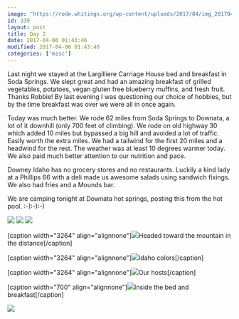 ```yaml
---
image: "https://rode.whitings.org/wp-content/uploads/2017/04/img_20170406_111838529_hdr.jpg/img_20170406_111838529_hdr.jpg"
id: 339
layout: post
title: Day 2
date: 2017-04-06 01:43:46
modified: 2017-04-06 01:43:46
categories: ['misc']
---
```


Last night we stayed at the Largilliere Carriage House bed and breakfast in Soda Springs. We slept great and had an amazing breakfast of grilled vegetables, potatoes, vegan gluten free blueberry muffins, and fresh fruit. Thanks Robbie! By last evening I was questioning our choice of hobbies, but by the time breakfast was over we were all in once again.

Today was much better. We rode 62 miles from Soda Springs to Downata, a lot of it downhill (only 700 feet of climbing). We rode on old highway 30 which added 10 miles but bypassed a big hill and avoided a lot of traffic. Easily worth the extra miles. We had a tailwind for the first 20 miles and a headwind for the rest. The weather was at least 10 degrees warmer today. We also paid much better attention to our nutrition and pace.

Downey Idaho has no grocery stores and no restaurants. Luckily a kind lady at a Phillips 66 with a deli made us awesome salads using sandwich fixings. We also had fries and a Mounds bar.

We are camping tonight at Downata hot springs, posting this from the hot pool. :-):-):-) 

[![](https://whitingpt.files.wordpress.com/2017/04/img_20170405_141915525.jpg)](https://whitingpt.files.wordpress.com/2017/04/img_20170405_141915525.jpg)
[![](https://whitingpt.files.wordpress.com/2017/04/img_20170405_134734_783.jpg)](https://whitingpt.files.wordpress.com/2017/04/img_20170405_134734_783.jpg)
[![](https://whitingpt.files.wordpress.com/2017/04/img_20170405_141857526_hdr.jpg)](https://whitingpt.files.wordpress.com/2017/04/img_20170405_141857526_hdr.jpg)

[caption width="3264" align="alignnone"][![](https://whitingpt.files.wordpress.com/2017/04/img_20170405_120822315_hdr.jpg)](https://whitingpt.files.wordpress.com/2017/04/img_20170405_120822315_hdr.jpg)Headed toward the mountain in the distance[/caption]

[caption width="3264" align="alignnone"][![](https://whitingpt.files.wordpress.com/2017/04/img_20170405_114805592_hdr.jpg)](https://whitingpt.files.wordpress.com/2017/04/img_20170405_114805592_hdr.jpg)Idaho colors[/caption]

[caption width="3264" align="alignnone"][![](https://whitingpt.files.wordpress.com/2017/04/img_20170405_102212071_hdr.jpg)](https://whitingpt.files.wordpress.com/2017/04/img_20170405_102212071_hdr.jpg)Our hosts[/caption]

[caption width="700" align="alignnone"][![](https://whitingpt.files.wordpress.com/2017/04/history02.jpg)](https://whitingpt.files.wordpress.com/2017/04/history02.jpg)Inside the bed and breakfast[/caption]

<!-- Auto-inserted images -->
![](https://rode.whitings.org/wp-content/uploads/2017/04/img_20170406_111838529_hdr.jpg/img_20170406_111838529_hdr.jpg)
